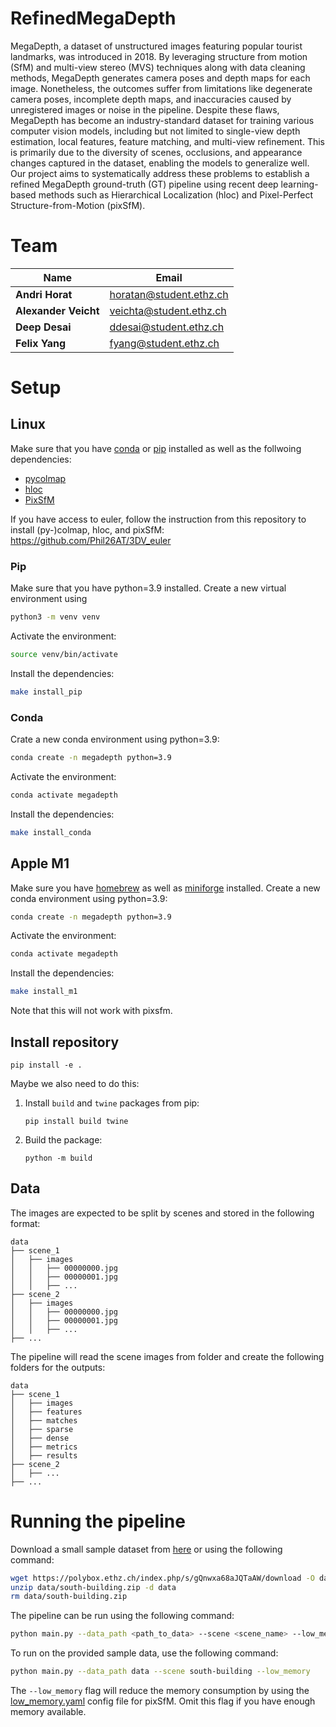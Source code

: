 # RefinedMegaDepth

MegaDepth, a dataset of unstructured images featuring popular tourist landmarks, was introduced in 2018. By leveraging structure from motion (SfM) and multi-view stereo (MVS) techniques along with data cleaning methods, MegaDepth generates camera poses and depth maps for each image. Nonetheless, the outcomes suffer from limitations like degenerate camera poses, incomplete depth maps, and inaccuracies caused by unregistered images or noise in the pipeline. Despite these flaws, MegaDepth has become an industry-standard dataset for training various computer vision models, including but not limited to single-view depth estimation, local features, feature matching, and multi-view refinement. This is primarily due to the diversity of scenes, occlusions, and appearance changes captured in the dataset, enabling the models to generalize well.
Our project aims to systematically address these problems to establish a refined MegaDepth ground-truth (GT) pipeline using recent deep learning-based methods such as Hierarchical Localization (hloc) and Pixel-Perfect Structure-from-Motion (pixSfM).

# Team
| Name                 | Email                   |
| -------------------- | ----------------------- |
| **Andri Horat**      | horatan@student.ethz.ch |
| **Alexander Veicht** | veichta@student.ethz.ch |
| **Deep Desai**       | ddesai@student.ethz.ch  |
| **Felix Yang**       | fyang@student.ethz.ch   |

# Setup



## Linux
Make sure that you have [conda](https://docs.conda.io/en/latest/miniconda.html) or [pip](https://pip.pypa.io/en/stable/installing/) installed as well as the follwoing dependencies:
- [pycolmap](https://github.com/colmap/pycolmap)
- [hloc](https://github.com/cvg/Hierarchical-Localization)
- [PixSfM](https://github.com/cvg/pixel-perfect-sfm)

If you have access to euler, follow the instruction from this repository to install (py-)colmap, hloc, and pixSfM:
https://github.com/Phil26AT/3DV_euler

### Pip
Make sure that you have python=3.9 installed. Create a new virtual environment using 
```bash
python3 -m venv venv
```

Activate the environment:
```bash
source venv/bin/activate
```

Install the dependencies:
```bash
make install_pip
```

### Conda
Crate a new conda environment using python=3.9:
```bash
conda create -n megadepth python=3.9
```

Activate the environment:
```bash
conda activate megadepth
```

Install the dependencies:
```bash
make install_conda
```

## Apple M1
Make sure you have [homebrew](https://brew.sh/) as well as [miniforge](https://github.com/conda-forge/miniforge) installed. Create a new conda environment using python=3.9:
```bash
conda create -n megadepth python=3.9
```

Activate the environment:
```bash
conda activate megadepth
```

Install the dependencies:
```bash
make install_m1
```

Note that this will not work with pixsfm.

## Install repository

```pip install -e .```

Maybe we also need to do this:
1. Install `build` and `twine` packages from pip:
   ```shell
   pip install build twine 
   ``` 
2. Build the package:
   ```shell
   python -m build
   ``` 

## Data
The images are expected to be split by scenes and stored in the following format:
```
data
├── scene_1
│   ├── images
│   │   ├── 00000000.jpg
│   │   ├── 00000001.jpg
│   │   ├── ...
├── scene_2
│   ├── images
│   │   ├── 00000000.jpg
│   │   ├── 00000001.jpg
│   │   ├── ...
├── ...
```
The pipeline will read the scene images from folder and create the following folders for the outputs:
```
data
├── scene_1
│   ├── images
│   ├── features
│   ├── matches
│   ├── sparse
│   ├── dense
│   ├── metrics
│   ├── results
├── scene_2
│   ├── ...
├── ...
```


# Running the pipeline
Download a small sample dataset from [here](https://polybox.ethz.ch/index.php/s/gQnwxa68aJQTaAW) or using the following command:
```bash
wget https://polybox.ethz.ch/index.php/s/gQnwxa68aJQTaAW/download -O data/south-building.zip
unzip data/south-building.zip -d data
rm data/south-building.zip
```
The pipeline can be run using the following command:
```bash
python main.py --data_path <path_to_data> --scene <scene_name> --low_memory
```
To run on the provided sample data, use the following command:
```bash
python main.py --data_path data --scene south-building --low_memory
```
The `--low_memory` flag will reduce the memory consumption by using the [low_memory.yaml](https://github.com/cvg/pixel-perfect-sfm/blob/55b10155587ca8eed8324c11f04b2ec9decc31d2/pixsfm/configs/low_memory.yaml) config file for pixSfM. Omit this flag if you have enough memory available.